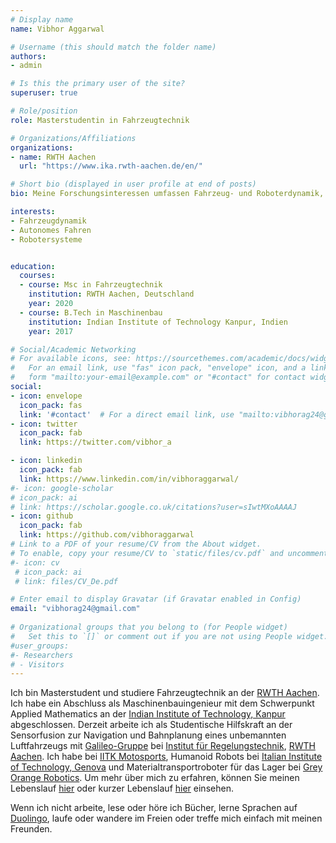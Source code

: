 ```yaml
---
# Display name
name: Vibhor Aggarwal

# Username (this should match the folder name)
authors:
- admin

# Is this the primary user of the site?
superuser: true

# Role/position
role: Masterstudentin in Fahrzeugtechnik

# Organizations/Affiliations
organizations:
- name: RWTH Aachen
  url: "https://www.ika.rwth-aachen.de/en/"

# Short bio (displayed in user profile at end of posts)
bio: Meine Forschungsinteressen umfassen Fahrzeug- und Roboterdynamik, Sensorfusion und Autonomes Fahren.

interests:
- Fahrzeugdynamik
- Autonomes Fahren
- Robotersysteme


education:
  courses:
  - course: Msc in Fahrzeugtechnik
    institution: RWTH Aachen, Deutschland
    year: 2020
  - course: B.Tech in Maschinenbau
    institution: Indian Institute of Technology Kanpur, Indien
    year: 2017

# Social/Academic Networking
# For available icons, see: https://sourcethemes.com/academic/docs/widgets/#icons
#   For an email link, use "fas" icon pack, "envelope" icon, and a link in the
#   form "mailto:your-email@example.com" or "#contact" for contact widget.
social:
- icon: envelope
  icon_pack: fas
  link: '#contact'  # For a direct email link, use "mailto:vibhorag24@gmail.com".
- icon: twitter
  icon_pack: fab
  link: https://twitter.com/vibhor_a

- icon: linkedin
  icon_pack: fab
  link: https://www.linkedin.com/in/vibhoraggarwal/
#- icon: google-scholar
# icon_pack: ai
# link: https://scholar.google.co.uk/citations?user=sIwtMXoAAAAJ
- icon: github
  icon_pack: fab
  link: https://github.com/vibhoraggarwal
# Link to a PDF of your resume/CV from the About widget.
# To enable, copy your resume/CV to `static/files/cv.pdf` and uncomment the lines below.  
#- icon: cv
 # icon_pack: ai
 # link: files/CV_De.pdf

# Enter email to display Gravatar (if Gravatar enabled in Config)
email: "vibhorag24@gmail.com"
  
# Organizational groups that you belong to (for People widget)
#   Set this to `[]` or comment out if you are not using People widget.  
#user_groups:
#- Researchers
# - Visitors
---
```

Ich bin Masterstudent und studiere Fahrzeugtechnik an der [RWTH Aachen](http://www.rwth-aachen.de/cms/~a/root/?lidx=1). Ich habe ein Abschluss als Maschinenbauingenieur mit dem Schwerpunkt Applied Mathematics an der [Indian Institute of Technology, Kanpur](https://www.iitk.ac.in) abgeschlossen.  Derzeit arbeite ich als Studentische Hilfskraft an der Sensorfusion zur Navigation und Bahnplanung eines unbemannten Luftfahrzeugs mit [Galileo-Gruppe](http://www.irt.rwth-aachen.de/cms/IRT/Forschung/~izql/Galileo/?lidx=1) bei [Institut für Regelungstechnik](http://www.irt.rwth-aachen.de/cms/~iung/IRT/lidx/1/), [RWTH Aachen](http://www.rwth-aachen.de/cms/~a/root/?lidx=1). Ich habe bei [IITK Motosports](https://www.iitk.ac.in/ame/sae/), Humanoid Robots bei [Italian Institute of Technology, Genova](https://www.iit.it) und Materialtransportroboter für das Lager bei [Grey Orange Robotics](www.greyorange.com). Um mehr über mich zu erfahren, können Sie meinen Lebenslauf [hier](https://vibhoraggarwal.github.io/files/CV_De.pdf) oder kurzer Lebenslauf [hier](https://vibhoraggarwal.github.io/files/VibhorResume_de.pdf) einsehen.

Wenn ich nicht arbeite, lese oder höre ich Bücher, lerne Sprachen auf [Duolingo](https://www.duolingo.com/profile/vibhorag), laufe oder wandere im Freien oder treffe mich einfach mit meinen Freunden.

